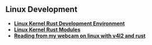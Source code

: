 ## Linux Development

  - **[Linux Kernel Rust Development Environment](https://tomcat0x42.me/linux/rust/2023/04/01/linux-kernel-rust-dev-environment.html)**
  - **[Linux Kernel Rust Modules](https://tomcat0x42.me/linux/rust/2023/04/07/linux-kernel-rust-modules.html)** 
  - **[Reading from my webcam on linux with v4l2 and rust](https://youtu.be/3t7Z34kHPjU?si=GEvfM40hTHy1OEZP)**

